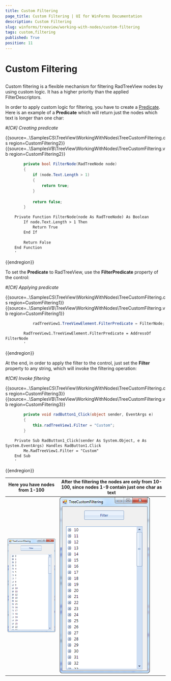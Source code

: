 ```yaml
---
title: Custom Filtering
page_title: Custom Filtering | UI for WinForms Documentation
description: Custom Filtering
slug: winforms/treeview/working-with-nodes/custom-filtering
tags: custom,filtering
published: True
position: 11
---
```


# Custom Filtering



## 

Custom filtering is a flexible mechanism for filtering RadTreeView nodes by using custom logic.
        	It has a higher priority than the applied FilterDescriptors.
        

In order to apply custom logic for filtering, you have to create a 
        	[Predicate](http://msdn.microsoft.com/en-us/library/bfcke1bz.aspx). Here is an example of a __Predicate__ which will return just the
		nodes which text is longer than one char:
        

#_[C#] Creating predicate_

	



{{source=..\SamplesCS\TreeView\WorkingWithNodes\TreeCustomFiltering.cs region=CustomFiltering2}} 
{{source=..\SamplesVB\TreeView\WorkingWithNodes\TreeCustomFiltering.vb region=CustomFiltering2}} 

````C#
        private bool FilterNode(RadTreeNode node)
        {
            if (node.Text.Length > 1)
            {
                return true;
            }

            return false;
        }
````
````VB.NET
    Private Function FilterNode(node As RadTreeNode) As Boolean
        If node.Text.Length > 1 Then
            Return True
        End If

        Return False
    End Function
    '
````

{{endregion}} 




To set the __Predicate__ to RadTreeView, use the
    	__FilterPredicate__ property of the control:
    	

#_[C#] Applying predicate_

	



{{source=..\SamplesCS\TreeView\WorkingWithNodes\TreeCustomFiltering.cs region=CustomFiltering1}} 
{{source=..\SamplesVB\TreeView\WorkingWithNodes\TreeCustomFiltering.vb region=CustomFiltering1}} 

````C#
            radTreeView1.TreeViewElement.FilterPredicate = FilterNode;
````
````VB.NET
        RadTreeView1.TreeViewElement.FilterPredicate = AddressOf FilterNode
        '
````

{{endregion}} 




At the end, in order to apply the filter to the control, just set the __Filter__
    		property to any string, which will invoke the filtering operation:
    	

#_[C#] Invoke filtering_

	



{{source=..\SamplesCS\TreeView\WorkingWithNodes\TreeCustomFiltering.cs region=CustomFiltering3}} 
{{source=..\SamplesVB\TreeView\WorkingWithNodes\TreeCustomFiltering.vb region=CustomFiltering3}} 

````C#
        private void radButton1_Click(object sender, EventArgs e)
        {
            this.radTreeView1.Filter = "Custom";
        }
````
````VB.NET
    Private Sub RadButton1_Click(sender As System.Object, e As System.EventArgs) Handles RadButton1.Click
        Me.RadTreeView1.Filter = "Custom"
    End Sub
    '
````

{{endregion}} 





| Here you have nodes from 1-100 | After the filtering the nodes are only from 10-100, since nodes 1-9 contain just one char as text |
| ------ | ------ |
|![treeview-working-with-nodes-custom-filtering 001](images/treeview-working-with-nodes-custom-filtering001.png)|![treeview-working-with-nodes-custom-filtering 002](images/treeview-working-with-nodes-custom-filtering002.png)|
